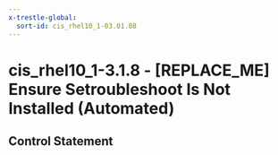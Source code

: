 ```yaml
---
x-trestle-global:
  sort-id: cis_rhel10_1-03.01.08
---
```


# cis_rhel10_1-3.1.8 - \[REPLACE_ME\] Ensure Setroubleshoot Is Not Installed (Automated)

## Control Statement

